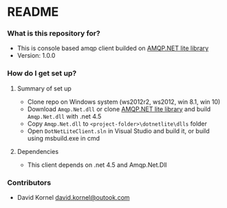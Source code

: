 # README #

### What is this repository for? ###

* This is console based amqp client builded on [AMQP.NET lite library](https://github.com/Azure/amqpnetlite)
* Version: 1.0.0

### How do I get set up? ###

1. Summary of set up
    * Clone repo on Windows system (ws2012r2, ws2012, win 8.1, win 10)
    * Download `Amqp.Net.dll` or clone [AMQP.NET lite library](https://github.com/Azure/amqpnetlite) and build `Amqp.Net.dll` with .net 4.5
    * Copy `Amqp.Net.dll` to `<project-folder>\dotnetlite\dlls` folder
    * Open `DotNetLiteClient.sln` in Visual Studio and build it, or build using msbuild.exe in cmd

2. Dependencies
    * This client depends on .net 4.5 and Amqp.Net.Dll

### Contributors ###
* David Kornel <david.kornel@outook.com>